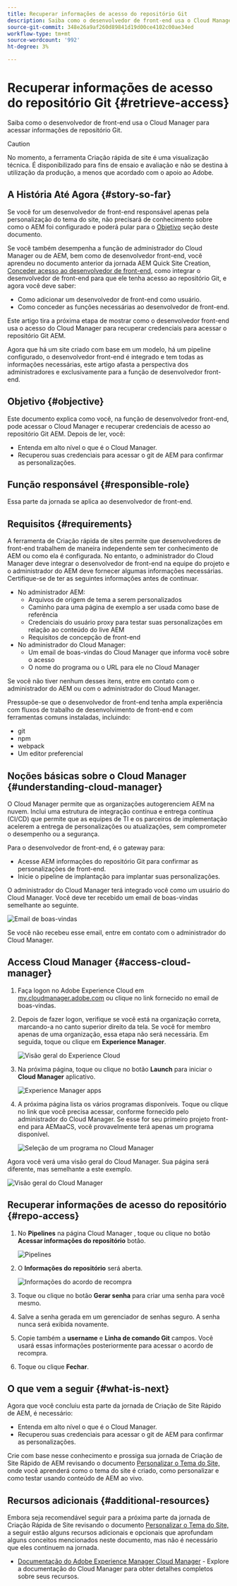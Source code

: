 ```yaml
---
title: Recuperar informações de acesso do repositório Git
description: Saiba como o desenvolvedor de front-end usa o Cloud Manager para acessar informações de repositório Git.
source-git-commit: 348e26a9af260d89841d19d00ce4102c00ae34ed
workflow-type: tm+mt
source-wordcount: '992'
ht-degree: 3%

---
```



# Recuperar informações de acesso do repositório Git {#retrieve-access}

Saiba como o desenvolvedor de front-end usa o Cloud Manager para acessar informações de repositório Git.

>[!CAUTION]
>
>No momento, a ferramenta Criação rápida de site é uma visualização técnica. É disponibilizado para fins de ensaio e avaliação e não se destina à utilização da produção, a menos que acordado com o apoio ao Adobe.

## A História Até Agora {#story-so-far}

Se você for um desenvolvedor de front-end responsável apenas pela personalização do tema do site, não precisará de conhecimento sobre como o AEM foi configurado e poderá pular para o [Objetivo](#objective) seção deste documento.

Se você também desempenha a função de administrador do Cloud Manager ou de AEM, bem como de desenvolvedor front-end, você aprendeu no documento anterior da jornada AEM Quick Site Creation, [Conceder acesso ao desenvolvedor de front-end,](grant-access.md) como integrar o desenvolvedor de front-end para que ele tenha acesso ao repositório Git, e agora você deve saber:

* Como adicionar um desenvolvedor de front-end como usuário.
* Como conceder as funções necessárias ao desenvolvedor de front-end.

Este artigo tira a próxima etapa de mostrar como o desenvolvedor front-end usa o acesso do Cloud Manager para recuperar credenciais para acessar o repositório Git AEM.

Agora que há um site criado com base em um modelo, há um pipeline configurado, o desenvolvedor front-end é integrado e tem todas as informações necessárias, este artigo afasta a perspectiva dos administradores e exclusivamente para a função de desenvolvedor front-end.

## Objetivo {#objective}

Este documento explica como você, na função de desenvolvedor front-end, pode acessar o Cloud Manager e recuperar credenciais de acesso ao repositório Git AEM. Depois de ler, você:

* Entenda em alto nível o que é o Cloud Manager.
* Recuperou suas credenciais para acessar o git de AEM para confirmar as personalizações.

## Função responsável {#responsible-role}

Essa parte da jornada se aplica ao desenvolvedor de front-end.

## Requisitos {#requirements}

A ferramenta de Criação rápida de sites permite que desenvolvedores de front-end trabalhem de maneira independente sem ter conhecimento de AEM ou como ela é configurada. No entanto, o administrador do Cloud Manager deve integrar o desenvolvedor de front-end na equipe do projeto e o administrador do AEM deve fornecer algumas informações necessárias. Certifique-se de ter as seguintes informações antes de continuar.

* No administrador AEM:
   * Arquivos de origem de tema a serem personalizados
   * Caminho para uma página de exemplo a ser usada como base de referência
   * Credenciais do usuário proxy para testar suas personalizações em relação ao conteúdo do live AEM
   * Requisitos de concepção de front-end
* No administrador do Cloud Manager:
   * Um email de boas-vindas do Cloud Manager que informa você sobre o acesso
   * O nome do programa ou o URL para ele no Cloud Manager

Se você não tiver nenhum desses itens, entre em contato com o administrador do AEM ou com o administrador do Cloud Manager.

Pressupõe-se que o desenvolvedor de front-end tenha ampla experiência com fluxos de trabalho de desenvolvimento de front-end e com ferramentas comuns instaladas, incluindo:

* git
* npm
* webpack
* Um editor preferencial

## Noções básicas sobre o Cloud Manager {#understanding-cloud-manager}

O Cloud Manager permite que as organizações autogerenciem AEM na nuvem. Inclui uma estrutura de integração contínua e entrega contínua (CI/CD) que permite que as equipes de TI e os parceiros de implementação acelerem a entrega de personalizações ou atualizações, sem comprometer o desempenho ou a segurança.

Para o desenvolvedor de front-end, é o gateway para:

* Acesse AEM informações do repositório Git para confirmar as personalizações de front-end.
* Inicie o pipeline de implantação para implantar suas personalizações.

O administrador do Cloud Manager terá integrado você como um usuário do Cloud Manager. Você deve ter recebido um email de boas-vindas semelhante ao seguinte.

![Email de boas-vindas](assets/welcome-email.png)

Se você não recebeu esse email, entre em contato com o administrador do Cloud Manager.

## Access Cloud Manager {#access-cloud-manager}

1. Faça logon no Adobe Experience Cloud em [my.cloudmanager.adobe.com](https://my.cloudmanager.adobe.com/) ou clique no link fornecido no email de boas-vindas.

1. Depois de fazer logon, verifique se você está na organização correta, marcando-a no canto superior direito da tela. Se você for membro apenas de uma organização, essa etapa não será necessária. Em seguida, toque ou clique em **Experience Manager**.

   ![Visão geral do Experience Cloud](assets/experience-cloud-overview.png)

1. Na próxima página, toque ou clique no botão **Launch** para iniciar o **Cloud Manager** aplicativo.

   ![Experience Manager apps](assets/experience-manager-apps.png)

1. A próxima página lista os vários programas disponíveis. Toque ou clique no link que você precisa acessar, conforme fornecido pelo administrador do Cloud Manager. Se esse for seu primeiro projeto front-end para AEMaaCS, você provavelmente terá apenas um programa disponível.

   ![Seleção de um programa no Cloud Manager](assets/cloud-manager-select-program.png)

Agora você verá uma visão geral do Cloud Manager. Sua página será diferente, mas semelhante a este exemplo.

![Visão geral do Cloud Manager](assets/cloud-manager-overview.png)

## Recuperar informações de acesso do repositório {#repo-access}

1. No **Pipelines** na página Cloud Manager , toque ou clique no botão **Acessar informações do repositório** botão.

   ![Pipelines](assets/pipelines-repo-info.png)

1. O **Informações do repositório** será aberta.

   ![Informações do acordo de recompra](assets/repo-info.png)

1. Toque ou clique no botão **Gerar senha** para criar uma senha para você mesmo.

1. Salve a senha gerada em um gerenciador de senhas seguro. A senha nunca será exibida novamente.

1. Copie também a **username** e **Linha de comando Git** campos. Você usará essas informações posteriormente para acessar o acordo de recompra.

1. Toque ou clique **Fechar**.

## O que vem a seguir {#what-is-next}

Agora que você concluiu esta parte da jornada de Criação de Site Rápido de AEM, é necessário:

* Entenda em alto nível o que é o Cloud Manager.
* Recuperou suas credenciais para acessar o git de AEM para confirmar as personalizações.

Crie com base nesse conhecimento e prossiga sua jornada de Criação de Site Rápido de AEM revisando o documento [Personalizar o Tema do Site,](customize-theme.md) onde você aprenderá como o tema do site é criado, como personalizar e como testar usando conteúdo de AEM ao vivo.

## Recursos adicionais {#additional-resources}

Embora seja recomendável seguir para a próxima parte da jornada de Criação Rápida de Site revisando o documento [Personalizar o Tema do Site,](customize-theme.md) a seguir estão alguns recursos adicionais e opcionais que aprofundam alguns conceitos mencionados neste documento, mas não é necessário que eles continuem na jornada.

* [Documentação do Adobe Experience Manager Cloud Manager](https://experienceleague.adobe.com/docs/experience-manager-cloud-manager/using/introduction-to-cloud-manager.html?lang=pt-BR) - Explore a documentação do Cloud Manager para obter detalhes completos sobre seus recursos.
